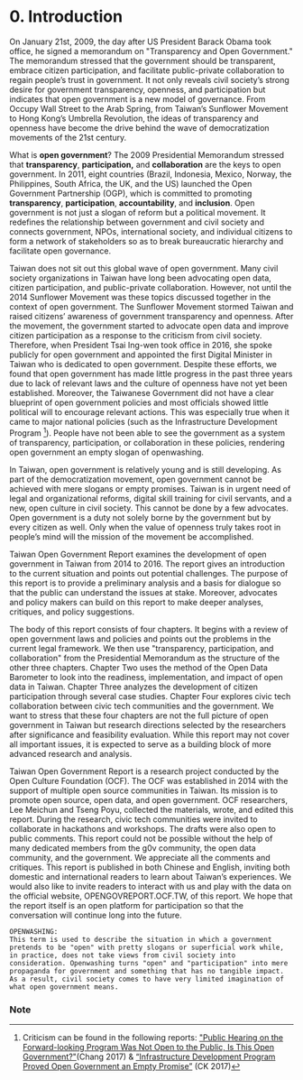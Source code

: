 # 0. Introduction

On January 21st, 2009, the day after US President Barack Obama took office, he signed a memorandum on "Transparency and Open Government." The memorandum stressed that the government should be transparent, embrace citizen participation, and facilitate public-private collaboration to regain people’s trust in government. It not only reveals civil society’s strong desire for government transparency, openness, and participation but indicates that open government is a new model of governance. From Occupy Wall Street to the Arab Spring, from Taiwan’s Sunflower Movement to Hong Kong’s Umbrella Revolution, the ideas of transparency and openness have become the drive behind the wave of democratization movements of the 21st century. 

What is **open government**? The 2009 Presidential Memorandum stressed that **transparency**, **participation,** and **collaboration** are the keys to open government. In 2011, eight countries (Brazil, Indonesia, Mexico, Norway, the Philippines, South Africa, the UK, and the US) launched the Open Government Partnership (OGP), which is committed to promoting **transparency**, **participation**, **accountability**, and **inclusion**. Open government is not just a slogan of reform but a political movement. It redefines the relationship between government and civil society and connects government, NPOs, international society, and individual citizens to form a network of stakeholders so as to break bureaucratic hierarchy and facilitate open governance.

Taiwan does not sit out this global wave of open government. Many civil society organizations in Taiwan have long been advocating open data, citizen participation, and public-private collaboration. However, not until the 2014 Sunflower Movement was these topics discussed together in the context of open government. The Sunflower Movement stormed Taiwan and raised citizens’ awareness of government transparency and openness. After the movement, the government started to advocate open data and improve citizen participation as a response to the criticism from civil society. Therefore, when President Tsai Ing-wen took office in 2016, she spoke publicly for open government and appointed the first Digital Minister in Taiwan who is dedicated to open government. Despite these efforts, we found that open government has made little progress in the past three years due to lack of relevant laws and the culture of openness have not yet been established. Moreover, the Taiwanese Government did not have a clear blueprint of open government policies and most officials showed little political will to encourage relevant actions. This was especially true when it came to major national policies (such as the Infrastructure Development Program [^first]). People have not been able to see the government as a system of transparency, participation, or collaboration in these policies, rendering open government an empty slogan of openwashing.

In Taiwan, open government is relatively young and is still developing. As part of the democratization movement, open government cannot be achieved with mere slogans or empty promises. Taiwan is in urgent need of legal and organizational reforms, digital skill training for civil servants, and a new, open culture in civil society. This cannot be done by a few advocates. Open government is a duty not solely borne by the government but by every citizen as well. Only when the value of openness truly takes root in people’s mind will the mission of the movement be accomplished.

Taiwan Open Government Report examines the development of open government in Taiwan from 2014 to 2016. The report gives an introduction to the current situation and points out potential challenges. The purpose of this report is to provide a preliminary analysis and a basis for dialogue so that the public can understand the issues at stake. Moreover, advocates and policy makers can build on this report to make deeper analyses, critiques, and policy suggestions.

The body of this report consists of four chapters. It begins with a review of open government laws and policies and points out the problems in the current legal framework. We then use "transparency, participation, and collaboration" from the Presidential Memorandum as the structure of the other three chapters. Chapter Two uses the method of the Open Data Barometer to look into the readiness, implementation, and impact of open data in Taiwan. Chapter Three analyzes the development of citizen participation through several case studies. Chapter Four explores civic tech collaboration between civic tech communities and the government. We want to stress that these four chapters are not the full picture of open government in Taiwan but research directions selected by the researchers after significance and feasibility evaluation. While this report may not cover all important issues, it is expected to serve as a building block of more advanced research and analysis. 

Taiwan Open Government Report is a research project conducted by the Open Culture Foundation (OCF). The OCF was established in 2014 with the support of multiple open source communities in Taiwan. Its mission is to promote open source, open data, and open government. OCF researchers, Lee Meichun and Tseng Poyu, collected the materials, wrote, and edited this report. During the research, civic tech communities were invited to collaborate in hackathons and workshops. The drafts were also open to public comments. This report could not be possible without the help of many dedicated members from the g0v community, the open data community, and the government. We appreciate all the comments and critiques. This report is published in both Chinese and English, inviting both domestic and international readers to learn about Taiwan’s experiences. We would also like to invite readers to interact with us and play with the data on the official website, OPENGOVREPORT.OCF.TW, of this report. We hope that the report itself is an open platform for participation so that the conversation will continue long into the future.

```!
OPENWASHING:
This term is used to describe the situation in which a government pretends to be "open" with pretty slogans or superficial work while, in practice, does not take views from civil society into consideration. Openwashing turns "open" and "participation" into mere propaganda for government and something that has no tangible impact. As a result, civil society comes to have very limited imagination of what open government means.
```

### Note
[^first]:Criticism can be found in the following reports: ["Public Hearing on the Forward-looking Program Was Not Open to the Public, Is This Open Government?"](https://udn.com/news/story/7238/2393866)(Chang 2017) & [“Infrastructure Development Program Proved Open Government an Empty Promise”](http://citypatterns.blogspot.tw/2017/04/an-open-approach-for-foresight-infrastructure-initiative.html) (CK 2017)

